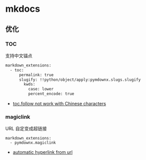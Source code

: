 # mkdocs 

## 优化

### TOC

支持中文锚点

```sh
markdown_extensions:
  - toc:
      permalink: true
      slugify: !!python/object/apply:pymdownx.slugs.slugify
        kwds:
          case: lower
          percent_encode: true
```

- [toc.follow not work with Chinese characters](https://github.com/squidfunk/mkdocs-material/issues/5211)

### magiclink

URL 自定变成超链接

```
markdown_extensions:
  - pymdownx.magiclink
```

- [automatic hyperlink from url](https://github.com/squidfunk/mkdocs-material/discussions/7261)
